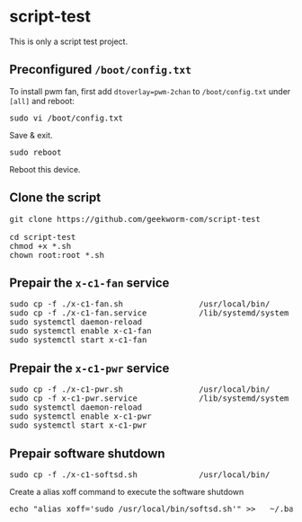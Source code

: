 # script-test
This is only a script test project.

## Preconfigured `/boot/config.txt`
To install pwm fan, first add `dtoverlay=pwm-2chan` to `/boot/config.txt` under `[all]` and reboot:
<pre>
sudo vi /boot/config.txt
</pre>
Save & exit.
<pre>
sudo reboot
</pre>
Reboot this device.

## Clone the script
<pre>
git clone https://github.com/geekworm-com/script-test

cd script-test
chmod +x *.sh
chown root:root *.sh
</pre>

## Prepair the `x-c1-fan` service
<pre>
sudo cp -f ./x-c1-fan.sh                /usr/local/bin/
sudo cp -f ./x-c1-fan.service           /lib/systemd/system
sudo systemctl daemon-reload
sudo systemctl enable x-c1-fan
sudo systemctl start x-c1-fan
</pre>

## Prepair the `x-c1-pwr` service
<pre>
sudo cp -f ./x-c1-pwr.sh                /usr/local/bin/
sudo cp -f x-c1-pwr.service             /lib/systemd/system
sudo systemctl daemon-reload
sudo systemctl enable x-c1-pwr
sudo systemctl start x-c1-pwr
</pre>

## Prepair software shutdown
<pre>
sudo cp -f ./x-c1-softsd.sh             /usr/local/bin/
</pre>
Create a alias xoff command to execute the software shutdown
<pre>
echo "alias xoff='sudo /usr/local/bin/softsd.sh'" >>   ~/.bashrc
</pre>
